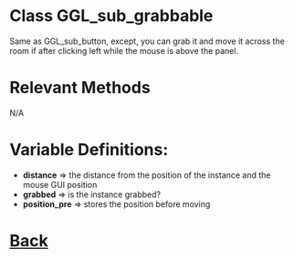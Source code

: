 # Class GGL_sub_grabbable

Same as GGL_sub_button, except, you can grab it	and move it across the room if after clicking left while the mouse is above the panel.

# Relevant Methods

N/A

# Variable Definitions:

- **distance** => the distance from the position of the instance and the mouse GUI position
- **grabbed**  => is the instance grabbed?
- **position_pre**  => stores the position before moving

# [Back](https://github.com/Ced30/GML-GUI-Library-GGL-Documentation/blob/main/API/Struct%20Classes.md)
